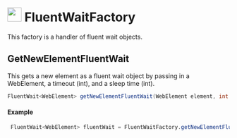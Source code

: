 # <img src="resources/jmaqslogo.jpg" height="32" width="32"> FluentWaitFactory
This factory is a handler of fluent wait objects.

## GetNewElementFluentWait
This gets a new element as a fluent wait object by passing in a WebElement, a timeout (int), and a sleep time (int).
```java
FluentWait<WebElement> getNewElementFluentWait(WebElement element, int timeOutInMillis, int sleepInMillis)
```
#### Example
```java
 FluentWait<WebElement> fluentWait = FluentWaitFactory.getNewElementFluentWait(elementDriver, timeout, polling);
```